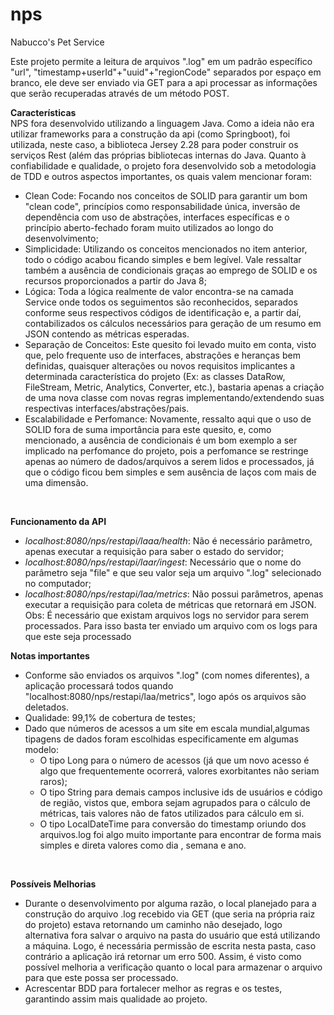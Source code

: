 # nps
Nabucco's Pet Service

Este projeto permite a leitura de arquivos ".log" em um padrão específico "url", "timestamp+userId"+"uuid"+"regionCode" separados por espaço
em branco, ele deve ser enviado via GET para a api processar as informações que serão recuperadas através de um método POST.

**Características**
<br/>
NPS fora desenvolvido utilizando a linguagem Java. Como a ideia não era utilizar frameworks para a construção da api (como Springboot),
foi utilizada, neste caso, a biblioteca Jersey 2.28 para poder construir os serviços Rest (além das próprias bibliotecas internas do Java.
Quanto à confiabilidade e qualidade, o projeto fora desenvolvido sob a metodologia de TDD e outros aspectos importantes, os quais valem
mencionar foram:
<br/>
- Clean Code: Focando nos conceitos de SOLID para garantir um bom "clean code", princípios como responsabilidade única, inversão de dependência com uso de abstrações, interfaces específicas e o princípio aberto-fechado foram muito utilizados ao longo do desenvolvimento;
- Simplicidade: Utilizando os conceitos mencionados no item anterior, todo o código acabou ficando simples e bem legível. Vale ressaltar também a ausência de condicionais graças ao emprego de SOLID e os recursos proporcionados a partir do Java 8;
- Lógica: Toda a lógica realmente de valor encontra-se na camada Service onde todos os seguimentos são reconhecidos, separados conforme seus respectivos códigos de identificação e, a partir daí, contabilizados os cálculos necessários para geração de um resumo em JSON contendo as métricas esperadas.
- Separação de Conceitos: Este quesito foi levado muito em conta, visto que, pelo frequente uso de interfaces,  abstrações e heranças bem definidas, quaisquer alterações ou novos requisitos implicantes a determinada característica do projeto (Ex: as classes DataRow, FileStream,  Metric, Analytics, Converter, etc.), 
bastaria apenas a criação de uma nova classe com novas regras implementando/extendendo suas respectivas interfaces/abstrações/pais.
- Escalabilidade e Perfomance: Novamente, ressalto aqui que o uso de SOLID fora de suma importância para este quesito, e, como mencionado, a ausência de condicionais é um bom exemplo a ser implicado na perfomance do projeto, pois a perfomance se restringe apenas ao número de dados/arquivos a serem lidos e processados, já que o código ficou bem simples e sem ausência de laços com mais de uma dimensão.
<br/>

**Funcionamento da API**
<br/>
- _localhost:8080/nps/restapi/laaa/health_: Não é necessário parâmetro, apenas executar a requisição para saber o estado do servidor;
- _localhost:8080/nps/restapi/laar/ingest_: Necessário que o nome do parâmetro seja "file" e que seu valor seja um arquivo ".log" selecionado no computador;
- _localhost:8080/nps/restapi/laa/metrics_: Não possui parâmetros, apenas executar a requisição para coleta de métricas que retornará em JSON. Obs: É necessário que existam arquivos logs no servidor para serem processados. Para isso basta ter enviado um arquivo com os logs para que este seja processado

**Notas importantes**
- Conforme são enviados os arquivos ".log" (com nomes diferentes), a aplicação processará todos quando "localhost:8080/nps/restapi/laa/metrics", logo após os arquivos são deletados.
- Qualidade: 99,1% de cobertura de testes;
- Dado que números de acessos a um site em escala mundial,algumas tipagens de dados foram escolhidas especificamente em algumas modelo:
  - O tipo Long para o número de acessos (já que um novo acesso é algo que frequentemente ocorrerá, valores exorbitantes não seriam raros);
  - O tipo String para demais campos inclusive ids de usuários e código de região, vistos que, embora sejam agrupados para o cálculo de métricas,
  tais valores não de fatos utilizados para cálculo em si.
  - O tipo LocalDateTime para conversão do timestamp oriundo dos arquivos.log foi algo muito importante para encontrar de forma mais simples e direta
  valores como dia , semana e ano.
<br/>

**Possíveis Melhorias**
- Durante o desenvolvimento por alguma razão, o local planejado para a construção do arquivo .log recebido via GET (que seria na própria raiz do projeto) estava retornando um caminho
não desejado, logo alternativa fora salvar o arquivo na pasta do usuário que está utilizando a máquina. Logo, é necessária permissão de escrita nesta pasta, caso contrário
a aplicação irá retornar um erro 500. Assim, é visto como possível melhoria a verificação quanto o local para armazenar o arquivo para que este possa ser processado.
- Acrescentar BDD para fortalecer melhor as regras e os testes, garantindo assim mais qualidade ao projeto.

